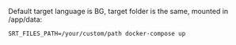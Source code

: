 Default target language is BG, target folder is the same, mounted in /app/data:
```
SRT_FILES_PATH=/your/custom/path docker-compose up
```
